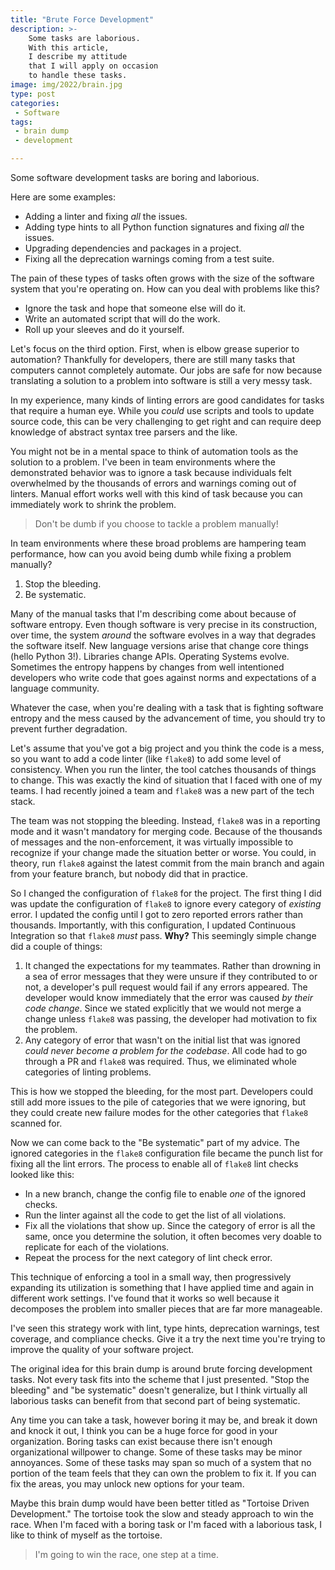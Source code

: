 ```yaml
---
title: "Brute Force Development"
description: >-
    Some tasks are laborious.
    With this article,
    I describe my attitude
    that I will apply on occasion
    to handle these tasks.
image: img/2022/brain.jpg
type: post
categories:
 - Software
tags:
 - brain dump
 - development

---
```


Some software development tasks are boring
and laborious.

Here are some examples:

* Adding a linter and fixing *all* the issues.
* Adding type hints to all Python function signatures
    and fixing *all* the issues.
* Upgrading dependencies and packages in a project.
* Fixing all the deprecation warnings coming from a test suite.

The pain of these types of tasks often grows
with the size of the software system
that you're operating on.
How can you deal with problems like this?

* Ignore the task and hope that someone else will do it.
* Write an automated script that will do the work.
* Roll up your sleeves and do it yourself.

Let's focus on the third option.
First, when is elbow grease superior to automation?
Thankfully for developers,
there are still many tasks
that computers cannot completely automate.
Our jobs are safe for now
because translating a solution to a problem
into software is still a very messy task.

In my experience,
many kinds of linting errors are good candidates
for tasks that require a human eye.
While you *could* use scripts and tools
to update source code,
this can be very challenging to get right
and can require deep knowledge
of abstract syntax tree parsers
and the like.

You might not be in a mental space
to think of automation tools
as the solution to a problem.
I've been in team environments
where the demonstrated behavior was to ignore a task
because individuals felt overwhelmed
by the thousands
of errors and warnings coming out of linters.
Manual effort works well
with this kind of task
because you can immediately work to shrink the problem.

> Don't be dumb if you choose to tackle a problem manually!

In team environments
where these broad problems are hampering team performance,
how can you avoid being dumb
while fixing a problem manually?

1. Stop the bleeding.
2. Be systematic.

Many of the manual tasks
that I'm describing
come about
because of software entropy.
Even though software is very precise in its construction,
over time,
the system *around* the software evolves
in a way
that degrades the software itself.
New language versions arise
that change core things (hello Python 3!).
Libraries change APIs.
Operating Systems evolve.
Sometimes the entropy happens
by changes from well intentioned developers
who write code that goes against norms
and expectations
of a language community.

Whatever the case,
when you're dealing with a task
that is fighting software entropy
and the mess caused
by the advancement
of time,
you should try to prevent further degradation.

Let's assume
that you've got a big project
and you think the code is a mess,
so you want to add a code linter
(like `flake8`)
to add some level of consistency.
When you run the linter,
the tool catches thousands
of things to change.
This was exactly the kind of situation
that I faced
with one of my teams.
I had recently joined a team
and `flake8` was a new part
of the tech stack.

The team was not stopping the bleeding.
Instead,
`flake8` was in a reporting mode
and it wasn't mandatory
for merging code.
Because of the thousands of messages
and the non-enforcement,
it was virtually impossible
to recognize if your change made the situation better or worse.
You could,
in theory,
run `flake8` against the latest commit
from the main branch
and again from your feature branch,
but nobody did that in practice.

So I changed the configuration of `flake8`
for the project.
The first thing I did was update the configuration
of `flake8` to ignore every category
of *existing* error.
I updated the config until I got to zero reported errors
rather than thousands.
Importantly,
with this configuration,
I updated Continuous Integration
so that `flake8` *must* pass.
**Why?**
This seemingly simple change did a couple of things:

1. It changed the expectations for my teammates.
    Rather than drowning in a sea of error messages
    that they were unsure if they contributed to or not,
    a developer's pull request would fail
    if any errors appeared.
    The developer would know immediately
    that the error was caused *by their code change*.
    Since we stated explicitly that we would not merge a change
    unless `flake8` was passing,
    the developer had motivation to fix the problem.
2. Any category of error that wasn't on the initial list
    that was ignored *could never become a problem for the codebase*.
    All code had to go through a PR
    and `flake8` was required.
    Thus,
    we eliminated whole categories of linting problems.

This is how we stopped the bleeding,
for the most part.
Developers could still add more issues
to the pile of categories
that we were ignoring,
but they could create new failure modes
for the other categories
that `flake8` scanned for.

Now we can come back to the "Be systematic" part of my advice.
The ignored categories
in the `flake8` configuration file
became the punch list
for fixing all the lint errors.
The process to enable all of `flake8` lint checks looked like this:

* In a new branch,
    change the config file to enable *one*
    of the ignored checks.
* Run the linter against all the code
    to get the list of all violations.
* Fix all the violations that show up.
    Since the category of error is all the same,
    once you determine the solution,
    it often becomes very doable to replicate
    for each of the violations.
* Repeat the process for the next category
    of lint check error.

This technique of enforcing a tool
in a small way,
then progressively expanding its utilization
is something that I have applied time and again
in different work settings.
I've found that it works so well
because it decomposes the problem
into smaller pieces
that are far more manageable.

I've seen this strategy work with lint,
type hints,
deprecation warnings,
test coverage,
and compliance checks.
Give it a try the next time you're trying to improve the quality
of your software project.

The original idea
for this brain dump is around brute forcing development tasks.
Not every task fits
into the scheme that I just presented.
"Stop the bleeding" and "be systematic" doesn't generalize,
but I think virtually all laborious tasks can benefit
from that second part of being systematic.

Any time you can take a task,
however boring it may be,
and break it down and knock it out,
I think you can be a huge force
for good in your organization.
Boring tasks can exist
because there isn't enough organizational willpower
to change.
Some of these tasks may be minor annoyances.
Some of these tasks may span so much
of a system that no portion
of the team feels that they can own the problem
to fix it.
If you can fix the areas,
you may unlock new options for your team.

Maybe this brain dump would have been better titled
as "Tortoise Driven Development."
The tortoise took the slow and steady approach
to win the race.
When I'm faced with a boring task
or I'm faced with a laborious task,
I like to think of myself as the tortoise.

> I'm going to win the race,
one step at a time.
